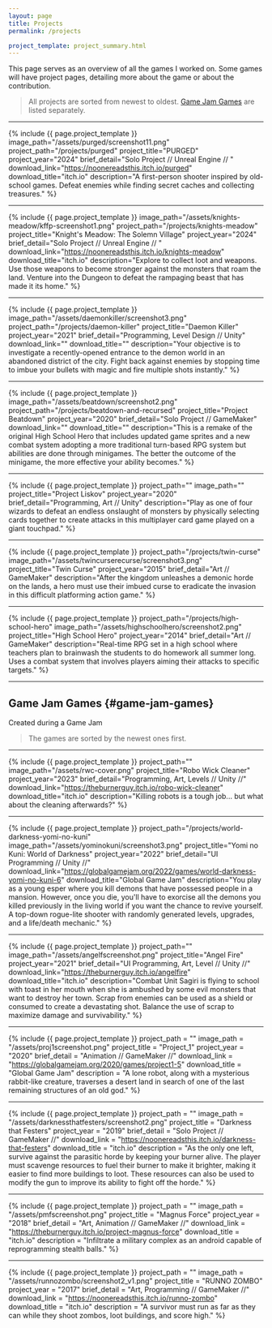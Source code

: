 ```yaml
---
layout: page
title: Projects
permalink: /projects

project_template: project_summary.html
---
```


<!--- 
In the future, this page will use a grid layout to show more games at once.

Tips:
- use target="_blank" to open links to new tabs/windows 
--->

This page serves as an overview of all the games I worked on. Some games will have project pages, detailing more about the game or about the contribution.

> All projects are sorted from newest to oldest.
> [Game Jam Games](#game-jam-games) are listed separately.

---

{% include {{ page.project_template }}
image_path="/assets/purged/screenshot11.png" 
project_path="/projects/purged"
project_title="PURGED"
project_year="2024"
brief_detail="Solo Project // Unreal Engine // "
download_link="https://noonereadsthis.itch.io/purged"
download_title="itch.io"
description="A first-person shooter inspired by old-school games. Defeat enemies while finding secret caches and collecting treasures." 
%}

---

{% include {{ page.project_template }}
image_path="/assets/knights-meadow/kffp-screenshot1.png" 
project_path="/projects/knights-meadow"
project_title="Knight's Meadow: The Solemn Village"
project_year="2024"
brief_detail="Solo Project // Unreal Engine // "
download_link="https://noonereadsthis.itch.io/knights-meadow"
download_title="itch.io"
description="Explore to collect loot and weapons. Use those weapons to become stronger against the monsters that roam the land. Venture into the Dungeon to defeat the rampaging beast that has made it its home." 
%}

---

{% include {{ page.project_template }}
image_path="/assets/daemonkiller/screenshot3.png" 
project_path="/projects/daemon-killer"
project_title="Daemon Killer"
project_year="2021"
brief_detail="Programming, Level Design // Unity"
download_link=""
download_title=""
description="Your objective is to investigate a recently-opened entrance to the demon world in an abandoned district of the city. Fight back against enemies by stopping time to imbue your bullets with magic and fire multiple shots instantly." 
%}

---

{% include {{ page.project_template }}
image_path="/assets/beatdown/screenshot2.png" 
project_path="/projects/beatdown-and-recursed"
project_title="Project Beatdown"
project_year="2020"
brief_detail="Solo Project // GameMaker"
download_link=""
download_title=""
description="This is a remake of the original High School Hero that includes updated game sprites and a new combat system adopting a more traditional turn-based RPG system but abilities are done through minigames. The better the outcome of the minigame, the more effective your ability becomes."
%}

---

{% include {{ page.project_template }}
project_path=""
image_path=""
project_title="Project Liskov"
project_year="2020"
brief_detail="Programming, Art // Unity"
description="Play as one of four wizards to defeat an endless onslaught of monsters by physically selecting cards together to create attacks in this multiplayer card game played on a giant touchpad."
%}

---

{% include {{ page.project_template }}
project_path="/projects/twin-curse"
image_path="/assets/twincurserecurse/screenshot3.png"
project_title="Twin Curse"
project_year="2015"
brief_detail="Art // GameMaker"
description="After the kingdom unleashes a demonic horde on the lands, a hero must use their imbued curse to eradicate the invasion in this difficult platforming action game."
%}

---

{% include {{ page.project_template }}
project_path="/projects/high-school-hero"
image_path="/assets/highschoolhero/screenshot2.png"
project_title="High School Hero"
project_year="2014"
brief_detail="Art // GameMaker"
description="Real-time RPG set in a high school where teachers plan to brainwash the students to do homework all summer long. Uses a combat system that involves players aiming their attacks to specific targets."
%}

---

Game Jam Games {#game-jam-games}
-----
Created during a Game Jam

> The games are sorted by the newest ones first.

---

{% include {{ page.project_template }}
project_path=""
image_path="/assets/rwc-cover.png"
project_title="Robo Wick Cleaner"
project_year="2023"
brief_detail="Programming, Art, Levels // Unity //"
download_link="https://theburnerguy.itch.io/robo-wick-cleaner"
download_title="itch.io"
description="Killing robots is a tough job... but what about the cleaning afterwards?"
%}

---

{% include {{ page.project_template }}
project_path="/projects/world-darkness-yomi-no-kuni"
image_path="/assets/yominokuni/screenshot3.png"
project_title="Yomi no Kuni: World of Darkness"
project_year="2022"
brief_detail="UI Programming // Unity //"
download_link="https://globalgamejam.org/2022/games/world-darkness-yomi-no-kuni-6"
download_title="Global Game Jam"
description="You play as a young esper where you kill demons that have possessed people in a mansion. However, once you die, you'll have to exorcise all the demons you killed previously in the living world if you want the chance to revive yourself. A top-down rogue-lite shooter with randomly generated levels, upgrades, and a life/death mechanic."
%}

---

{% include {{ page.project_template }}
project_path=""
image_path="/assets/angelfscreenshot.png"
project_title="Angel Fire"
project_year="2021"
brief_detail="UI Programming, Art, Level // Unity //"
download_link="https://theburnerguy.itch.io/angelfire"
download_title="itch.io"
description="Combat Unit Sagiri is flying to school with toast in her mouth when she is ambushed by some evil monsters that want to destroy her town. Scrap from enemies can be used as a shield or consumed to create a devastating shot. Balance the use of scrap to maximize damage and survivability."
%}

---

{% include {{ page.project_template }}
project_path	= ""
image_path		= "/assets/proj1screenshot.png"
project_title	= "Project_1"
project_year	= "2020"
brief_detail	= "Animation // GameMaker //"
download_link	= "https://globalgamejam.org/2020/games/project1-5"
download_title	= "Global Game Jam"
description		= "A lone robot, along with a mysterious rabbit-like creature, traverses a desert land in search of one of the last remaining structures of an old god."
%}

---

{% include {{ page.project_template }}
project_path	= ""
image_path		= "/assets/darknessthatfesters/screenshot2.png"
project_title	= "Darkness that Festers"
project_year	= "2019"
brief_detail	= "Solo Project // GameMaker //"
download_link	= "https://noonereadsthis.itch.io/darkness-that-festers"
download_title	= "itch.io"
description		= "As the only one left, survive against the parasitic horde by keeping your burner alive. The player must scavenge resources to fuel their burner to make it brighter, making it easier to find more buildings to loot. These resources can also be used to modify the gun to improve its ability to fight off the horde."
%}

---

{% include {{ page.project_template }}
project_path	= ""
image_path		= "/assets/pmfscreenshot.png"
project_title	= "Magnus Force"
project_year	= "2018"
brief_detail	= "Art, Animation // GameMaker //"
download_link	= "https://theburnerguy.itch.io/project-magnus-force"
download_title	= "itch.io"
description		= "Infiltrate a military complex as an android capable of reprogramming stealth balls."
%}

---

{% include {{ page.project_template }}
project_path	= ""
image_path		= "/assets/runnozombo/screenshot2_v1.png"
project_title	= "RUNNO ZOMBO"
project_year	= "2017"
brief_detail	= "Art, Programming // GameMaker //"
download_link	= "https://noonereadsthis.itch.io/runno-zombo"
download_title	= "itch.io"
description		= "A survivor must run as far as they can while they shoot zombos, loot buildings, and score high."
%}
